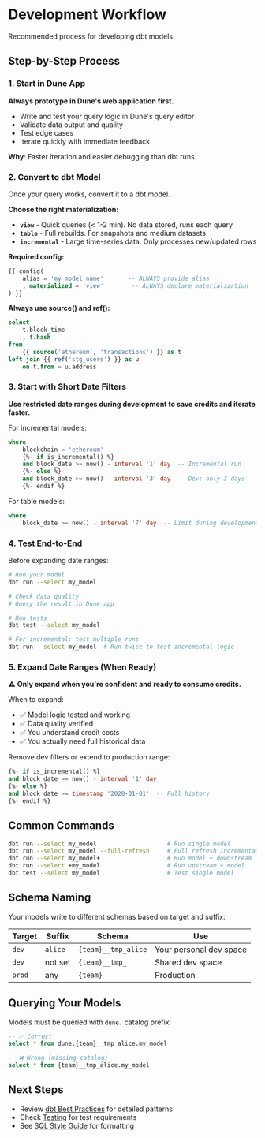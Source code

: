 # Development Workflow

Recommended process for developing dbt models.

## Step-by-Step Process

### 1. Start in Dune App

**Always prototype in Dune's web application first.**

- Write and test your query logic in Dune's query editor
- Validate data output and quality
- Test edge cases
- Iterate quickly with immediate feedback

**Why**: Faster iteration and easier debugging than dbt runs.

### 2. Convert to dbt Model

Once your query works, convert it to a dbt model.

**Choose the right materialization:**

- **`view`** - Quick queries (< 1-2 min). No data stored, runs each query
- **`table`** - Full rebuilds. For snapshots and medium datasets
- **`incremental`** - Large time-series data. Only processes new/updated rows

**Required config:**
```sql
{{ config(
    alias = 'my_model_name'       -- ALWAYS provide alias
    , materialized = 'view'        -- ALWAYS declare materialization
) }}
```

**Always use source() and ref():**
```sql
select
	t.block_time
	, t.hash
from
	{{ source('ethereum', 'transactions') }} as t
left join {{ ref('stg_users') }} as u
	on t.from = u.address
```

### 3. Start with Short Date Filters

**Use restricted date ranges during development to save credits and iterate faster.**

For incremental models:
```sql
where
	blockchain = 'ethereum'
	{%- if is_incremental() %}
	and block_date >= now() - interval '1' day  -- Incremental run
	{%- else %}
	and block_date >= now() - interval '3' day  -- Dev: only 3 days
	{%- endif %}
```

For table models:
```sql
where
	block_date >= now() - interval '7' day  -- Limit during development
```

### 4. Test End-to-End

Before expanding date ranges:

```bash
# Run your model
dbt run --select my_model

# Check data quality
# Query the result in Dune app

# Run tests
dbt test --select my_model

# For incremental: test multiple runs
dbt run --select my_model  # Run twice to test incremental logic
```

### 5. Expand Date Ranges (When Ready)

⚠️ **Only expand when you're confident and ready to consume credits.**

When to expand:
- ✅ Model logic tested and working
- ✅ Data quality verified
- ✅ You understand credit costs
- ✅ You actually need full historical data

Remove dev filters or extend to production range:
```sql
{%- if is_incremental() %}
and block_date >= now() - interval '1' day
{%- else %}
and block_date >= timestamp '2020-01-01'  -- Full history
{%- endif %}
```

## Common Commands

```bash
dbt run --select my_model                    # Run single model
dbt run --select my_model --full-refresh     # Full refresh incremental
dbt run --select my_model+                   # Run model + downstream
dbt run --select +my_model                   # Run upstream + model
dbt test --select my_model                   # Test single model
```

## Schema Naming

Your models write to different schemas based on target and suffix:

| Target | Suffix | Schema | Use |
|--------|--------|--------|-----|
| `dev` | `alice` | `{team}__tmp_alice` | Your personal dev space |
| `dev` | not set | `{team}__tmp_` | Shared dev space |
| `prod` | any | `{team}` | Production |

## Querying Your Models

Models must be queried with `dune.` catalog prefix:

```sql
-- ✅ Correct
select * from dune.{team}__tmp_alice.my_model

-- ❌ Wrong (missing catalog)
select * from {team}__tmp_alice.my_model
```

## Next Steps

- Review [dbt Best Practices](dbt-best-practices.md) for detailed patterns
- Check [Testing](testing.md) for test requirements
- See [SQL Style Guide](sql-style-guide.md) for formatting

